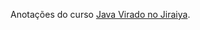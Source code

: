Anotações do curso <a href="https://www.youtube.com/playlist?list=PL62G310vn6nFIsOCC0H-C2infYgwm8SWW">Java Virado no Jiraiya</a>.
